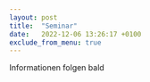 ```yaml
---
layout: post
title:  "Seminar"
date:   2022-12-06 13:26:17 +0100
exclude_from_menu: true
---
```

Informationen folgen bald
